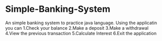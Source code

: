 # Simple-Banking-System
An simple banking system to practice java language.
Using the applicatin you can
1.Check your balance
2.Make a deposit
3.Make a withdrawal
4.View the previous transaction
5.Calculate Interest
6.Exit the application

